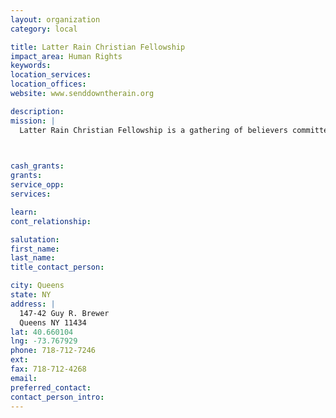 ```yaml
---
layout: organization
category: local

title: Latter Rain Christian Fellowship
impact_area: Human Rights
keywords: 
location_services: 
location_offices: 
website: www.senddowntherain.org

description: 
mission: |
  Latter Rain Christian Fellowship is a gathering of believers committed (to growing in their life and practice as Christians in the Kingdom of God. The church, a fully recognized non-profit religious corporation officially began its mission on Sunday, February 7, 1993. LRCF is called to be a place of redemption, refuge, recovery, restoration and release for all people!  Mission oriented , LRCF is committed to the support of evangelistic efforts at home and on foreign soil. Aligned with the universal call of the gospel, the LKCF A.K.M. ("A Right Mind") Ministry Team also ministers (he grace and love of God to the institutionalized mentally ill.

  

cash_grants: 
grants: 
service_opp: 
services: 

learn: 
cont_relationship: 

salutation: 
first_name: 
last_name: 
title_contact_person: 

city: Queens
state: NY
address: |
  147-42 Guy R. Brewer    
  Queens NY 11434
lat: 40.660104
lng: -73.767929
phone: 718-712-7246
ext: 
fax: 718-712-4268
email: 
preferred_contact: 
contact_person_intro: 
---
```

